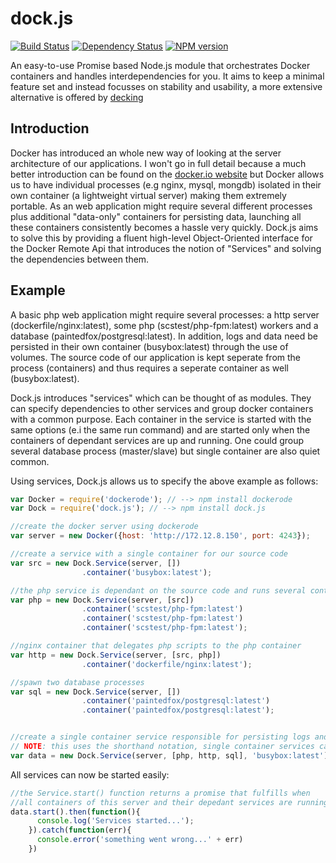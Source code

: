 dock.js
=======

[![Build Status](https://travis-ci.org/advanderveer/dock.js.png)](https://travis-ci.org/advanderveer/dock.js)
[![Dependency Status](https://david-dm.org/advanderveer/dock.js.png)](https://david-dm.org/advanderveer/dock.js)
[![NPM version](https://badge.fury.io/js/dock.js.png)](http://badge.fury.io/js/dock.js)

An easy-to-use Promise based Node.js module that orchestrates Docker containers and handles interdependencies for you. It aims to keep a minimal feature set and instead focusses on stability and usability, a more extensive alternative is offered by [decking](http://decking.io/)

Introduction
------------

Docker has introduced an whole new way of looking at the server architecture of our applications. I won't go in full detail because a much better introduction can be found on the [docker.io website](https://www.docker.io/learn_more/) but Docker allows us to have individual processes (e.g nginx, mysql, mongdb) isolated in their own container (a lightweight virtual server) making them extremely portable. As an web application might require several different processes plus additional "data-only" containers for persisting data, launching all these containers consistently becomes a hassle very quickly. Dock.js aims to solve this by providing a fluent high-level Object-Oriented interface for the Docker Remote Api that introduces the notion of "Services" and solving the dependencies between them.

Example
--------

A basic php web application might require several processes: a http server (dockerfile/nginx:latest), some php (scstest/php-fpm:latest) workers and a database (paintedfox/postgresql:latest). In addition, logs and data need be persisted in their own container (busybox:latest) through the use of volumes. The source code of our application is kept seperate from the process (containers) and thus requires a seperate container as well (busybox:latest). 

Dock.js introduces "services" which can be thought of as modules. They can specify dependencies to other services and group docker containers with a common purpose. Each container in the service is started with the same options (e.i the same run command) and are started only when the containers of dependant services are up and running. One could group several database process (master/slave) but single container are also quiet common.

Using services, Dock.js allows us to specify the above example as follows:

```JavaScript
var Docker = require('dockerode'); // --> npm install dockerode
var Dock = require('dock.js'); // --> npm install dock.js

//create the docker server using dockerode
var server = new Docker({host: 'http://172.12.8.150', port: 4243});

//create a service with a single container for our source code
var src = new Dock.Service(server, [])
                .container('busybox:latest');

//the php service is dependant on the source code and runs several containers
var php = new Dock.Service(server, [src])
                .container('scstest/php-fpm:latest')
                .container('scstest/php-fpm:latest')
                .container('scstest/php-fpm:latest');

//nginx container that delegates php scripts to the php container
var http = new Dock.Service(server, [src, php])
                .container('dockerfile/nginx:latest');

//spawn two database processes
var sql = new Dock.Service(server, [])
                .container('paintedfox/postgresql:latest')
                .container('paintedfox/postgresql:latest');


//create a single container service responsible for persisting logs and data of the other services
// NOTE: this uses the shorthand notation, single container services can be quiet common...
var data = new Dock.Service(server, [php, http, sql], 'busybox:latest');

```

All services can now be started easily:

```JavaScript
//the Service.start() function returns a promise that fulfills when 
//all containers of this server and their depedant services are running.
data.start().then(function(){  
	  console.log('Services started...');
	}).catch(function(err){
	  console.error('something went wrong...' + err)
	})
```


